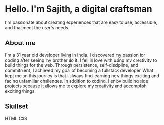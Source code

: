 # Hello. I'm Sajith, a digital craftsman

I'm passionate about creating experiences that are easy to use, accessible, and that meet the user's needs.

## About me

I'm a 31 year old developer living in India. I discovered my passion for coding after seeing my brother do it. I fell in love with using my creativity to build things for the web. Through persistence, self-discipline, and commitment, I achieved my goal of becoming a fullstack developer. What kept me on this journey is that I always find learning new things exciting and facing unfamiliar challenges. In addition to coding, I enjoy building side projects because it allows me to explore my creativity and accomplish exciting things.

## Skillset

HTML    CSS
